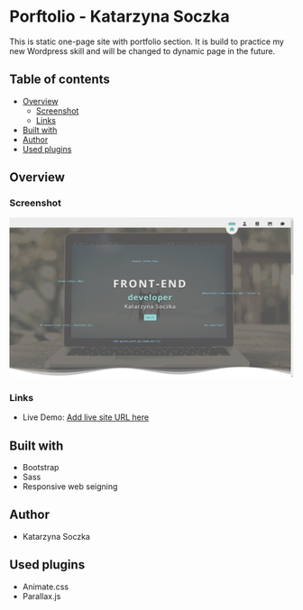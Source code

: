 # Porftolio - Katarzyna Soczka

This is static one-page site with portfolio section. It is build to practice my new Wordpress skill and will be changed to dynamic page in the future. 

## Table of contents

- [Overview](#overview)
  - [Screenshot](#screenshot)
  - [Links](#links)
- [Built with](#built-with)
- [Author](#author)
- [Used plugins](#used-plugins)

## Overview


### Screenshot

![](./assets/images/portfolio1.png)

### Links

- Live Demo: [Add live site URL here](https://vigilant-carson-c938dd.netlify.app)

## Built with

- Bootstrap
- Sass
- Responsive web seigning


## Author

- Katarzyna Soczka

## Used plugins

- Animate.css
- Parallax.js

